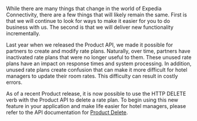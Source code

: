 [//]: # (Title: Delete those old rate plans)
[//]: # (Date: 2016-06-03)
[//]: # (Category: product)
[//]: # (Author: Product API Team)

While there are many things that change in the world of Expedia Connectivity, there are a few things that will likely remain the same. First is that we will continue to look for ways to make it easier for you to do business with us. The second is that we will deliver new functionality incrementally.

Last year when we released the Product API, we made it possible for partners to create and modify rate plans. Naturally, over time, partners have inactivated rate plans that were no longer useful to them. These unused rate plans have an impact on response times and system processing. In addition, unused rate plans create confusion that can make it more difficult for hotel managers to update their room rates. This difficulty can result in costly errors.

As of a recent Product release, it is now possible to use the HTTP DELETE verb with the Product API to delete a rate plan. To begin using this new feature in your application and make life easier for hotel managers, please refer to the API documentation for [Product Delete](/apis/product-management/product-api/reference.html).